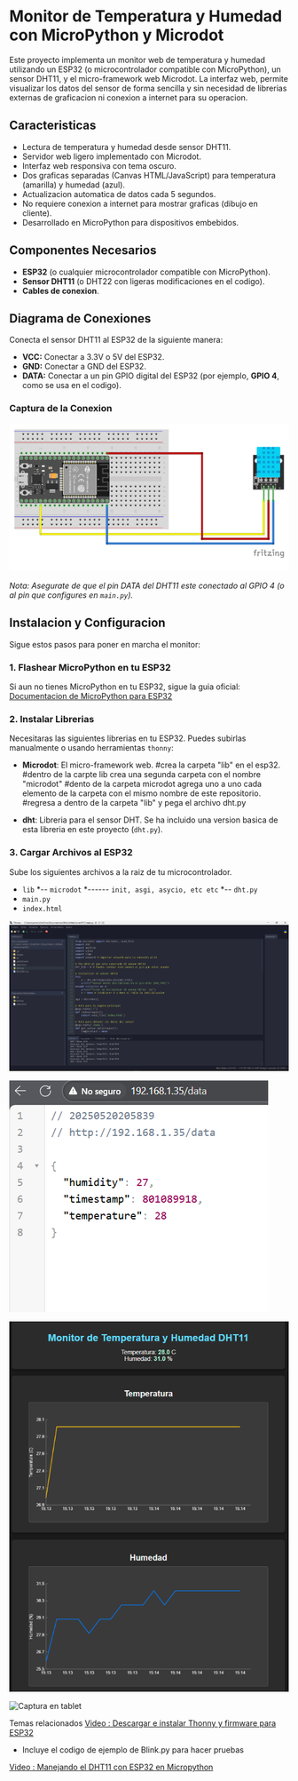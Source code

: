 # Monitor de Temperatura y Humedad con MicroPython y Microdot

Este proyecto implementa un monitor web de temperatura y humedad utilizando un ESP32 (o microcontrolador compatible con MicroPython), un sensor DHT11, y el micro-framework web Microdot. La interfaz web, permite visualizar los datos del sensor de forma sencilla y sin necesidad de librerias externas de graficacion ni conexion a internet para su operacion.

## Caracteristicas

* Lectura de temperatura y humedad desde sensor DHT11.
* Servidor web ligero implementado con Microdot.
* Interfaz web responsiva con tema oscuro.
* Dos graficas separadas (Canvas HTML/JavaScript) para temperatura (amarilla) y humedad (azul).
* Actualizacion automatica de datos cada 5 segundos.
* No requiere conexion a internet para mostrar graficas (dibujo en cliente).
* Desarrollado en MicroPython para dispositivos embebidos.

## Componentes Necesarios

* **ESP32** (o cualquier microcontrolador compatible con MicroPython).
* **Sensor DHT11** (o DHT22 con ligeras modificaciones en el codigo).
* **Cables de conexion**.

## Diagrama de Conexiones

Conecta el sensor DHT11 al ESP32 de la siguiente manera:

* **VCC:** Conectar a 3.3V o 5V del ESP32.
* **GND:** Conectar a GND del ESP32.
* **DATA:** Conectar a un pin GPIO digital del ESP32 (por ejemplo, **GPIO 4**, como se usa en el codigo).

### Captura de la Conexion
![Conexion DHT11 a ESP32](images/dht11_esp32_connection.png)

_Nota: Asegurate de que el pin DATA del DHT11 este conectado al GPIO 4 (o al pin que configures en `main.py`)._

## Instalacion y Configuracion

Sigue estos pasos para poner en marcha el monitor:

### 1. Flashear MicroPython en tu ESP32

Si aun no tienes MicroPython en tu ESP32, sigue la guia oficial: [Documentacion de MicroPython para ESP32](https://docs.micropython.org/en/latest/esp32/tutorial/intro.html)

### 2. Instalar Librerias

Necesitaras las siguientes librerias en tu ESP32. Puedes subirlas manualmente o usando herramientas  `thonny`:

* **Microdot**: El micro-framework web.
    #crea la carpeta "lib" en el esp32.
    #dentro de la carpte lib crea una segunda carpeta con el nombre "microdot"
        #dento de la carpeta microdot agrega uno a uno cada elemento de la carpeta con el mismo nombre de este repositorio.
    #regresa a dentro de la carpeta "lib" y pega el archivo dht.py
    
* **dht**: Libreria para el sensor DHT. Se ha incluido una version basica de esta libreria en este proyecto (`dht.py`).

### 3. Cargar Archivos al ESP32

Sube los siguientes archivos a la raiz de tu microcontrolador. 

* `lib`
    *-- `microdot`
    *------ `init, asgi, asycio, etc etc`
    *-- `dht.py`
* `main.py`
* `index.html`

![captura del ide](images/CapIDE.png)

![Captura de la API](images/APItempHum.png)

![Captura en PC](images/TempHumPC.png)

![Captura en tablet](images/APItempTablet.jpg)

Temas relacionados
[Video : Descargar e instalar Thonny y firmware para ESP32](https://www.youtube.com/watch?v=3Yl2hgGaKy0&ab_channel=Ing.RMHG)
* Incluye el codigo de ejemplo de Blink.py para hacer pruebas

[Video : Manejando el DHT11 con ESP32 en Micropython](https://www.youtube.com/watch?v=k0yW6oyLC7I&ab_channel=CreatividadAhora)